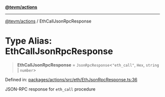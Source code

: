 [**@tevm/actions**](../README.md)

***

[@tevm/actions](../globals.md) / EthCallJsonRpcResponse

# Type Alias: EthCallJsonRpcResponse

> **EthCallJsonRpcResponse** = `JsonRpcResponse`\<`"eth_call"`, `Hex`, `string` \| `number`\>

Defined in: [packages/actions/src/eth/EthJsonRpcResponse.ts:36](https://github.com/evmts/tevm-monorepo/blob/main/packages/actions/src/eth/EthJsonRpcResponse.ts#L36)

JSON-RPC response for `eth_call` procedure

